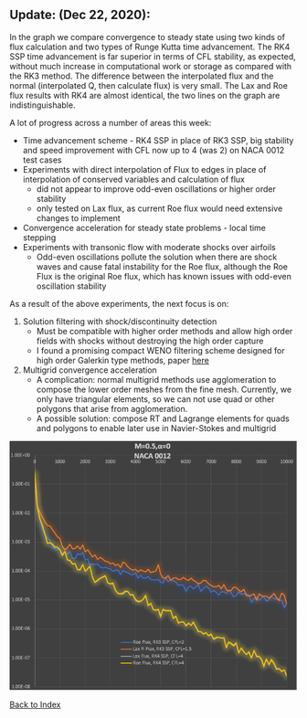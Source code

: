 ## Update: (Dec 22, 2020):

In the graph we compare convergence to steady state using two kinds of flux calculation and two types of Runge Kutta time
advancement. The RK4 SSP time advancement is far superior in terms of CFL stability, as expected, without much increase in
computational work or storage as compared with the RK3 method. The difference between the interpolated flux and the normal
(interpolated Q, then calculate flux) is very small. The Lax and Roe flux results with RK4 are almost identical, the two
lines on the graph are indistinguishable.

A lot of progress across a number of areas this week:
- Time advancement scheme - RK4 SSP in place of RK3 SSP, big stability and speed improvement with CFL now up to 4 (was 2)
  on NACA 0012 test cases
- Experiments with direct interpolation of Flux to edges in place of interpolation of conserved variables and calculation
  of flux
    - did not appear to improve odd-even oscillations or higher order stability
    - only tested on Lax flux, as current Roe flux would need extensive changes to implement
- Convergence acceleration for steady state problems - local time stepping
- Experiments with transonic flow with moderate shocks over airfoils
    - Odd-even oscillations pollute the solution when there are shock waves and cause fatal instability for the Roe flux,
      although the Roe Flux is the original Roe flux, which has known issues with odd-even oscillation stability

As a result of the above experiments, the next focus is on:
1) Solution filtering with shock/discontinuity detection
    - Must be compatible with higher order methods and allow high order fields with shocks without destroying the high
      order capture
    - I found a promising compact WENO filtering scheme designed for high order Galerkin type methods, paper
      [here](../research/filters_and_flux_limiters/multi-resolution_WENO_limiters_3D_tetrahedral_meshes.pdf)
2) Multigrid convergence acceleration
    - A complication: normal multigrid methods use agglomeration to compose the lower order meshes from the fine mesh.
      Currently, we only have triangular elements, so we can not use quad or other polygons that arise from agglomeration.
    - A possible solution: compose RT and Lagrange elements for quads and polygons to enable later use in Navier-Stokes
      and multigrid

![Convergence Study](../images/convergence-study-naca0012.PNG)

[Back to Index](../CHANGELOG-2D.md)
